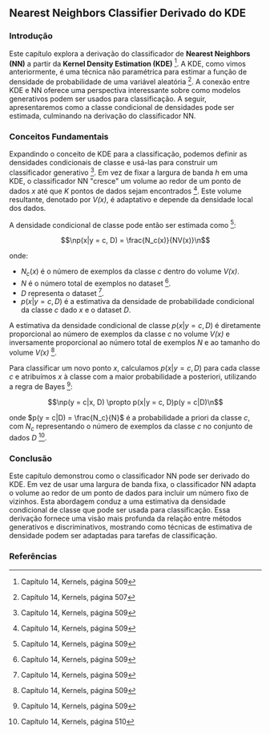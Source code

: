 ## Nearest Neighbors Classifier Derivado do KDE

### Introdução
Este capítulo explora a derivação do classificador de **Nearest Neighbors (NN)** a partir da **Kernel Density Estimation (KDE)** [^509]. A KDE, como vimos anteriormente, é uma técnica não paramétrica para estimar a função de densidade de probabilidade de uma variável aleatória [^507]. A conexão entre KDE e NN oferece uma perspectiva interessante sobre como modelos generativos podem ser usados para classificação. A seguir, apresentaremos como a classe condicional de densidades pode ser estimada, culminando na derivação do classificador NN.

### Conceitos Fundamentais

Expandindo o conceito de KDE para a classificação, podemos definir as densidades condicionais de classe e usá-las para construir um classificador generativo [^509]. Em vez de fixar a largura de banda *h* em uma KDE, o classificador NN "cresce" um volume ao redor de um ponto de dados *x* até que *K* pontos de dados sejam encontrados [^509]. Este volume resultante, denotado por *V(x)*, é adaptativo e depende da densidade local dos dados.

A densidade condicional de classe pode então ser estimada como [^509]:

$$\np(x|y = c, D) = \frac{N_c(x)}{NV(x)}\n$$

onde:
*   $N_c(x)$ é o número de exemplos da classe *c* dentro do volume *V(x)*.
*   *N* é o número total de exemplos no dataset [^509].
*   *D* representa o dataset [^509].
*   $p(x|y=c, D)$ é a estimativa da densidade de probabilidade condicional da classe *c* dado *x* e o dataset *D*.

A estimativa da densidade condicional de classe $p(x|y = c, D)$ é diretamente proporcional ao número de exemplos da classe *c* no volume *V(x)* e inversamente proporcional ao número total de exemplos *N* e ao tamanho do volume *V(x)* [^509].

Para classificar um novo ponto *x*, calculamos $p(x|y = c, D)$ para cada classe *c* e atribuímos *x* à classe com a maior probabilidade a posteriori, utilizando a regra de Bayes [^509]:

$$\np(y = c|x, D) \propto p(x|y = c, D)p(y = c|D)\n$$

onde $p(y = c|D) = \frac{N_c}{N}$ é a probabilidade a priori da classe *c*, com $N_c$ representando o número de exemplos da classe *c* no conjunto de dados *D* [^510].

### Conclusão

Este capítulo demonstrou como o classificador NN pode ser derivado do KDE. Em vez de usar uma largura de banda fixa, o classificador NN adapta o volume ao redor de um ponto de dados para incluir um número fixo de vizinhos. Esta abordagem conduz a uma estimativa da densidade condicional de classe que pode ser usada para classificação. Essa derivação fornece uma visão mais profunda da relação entre métodos generativos e discriminativos, mostrando como técnicas de estimativa de densidade podem ser adaptadas para tarefas de classificação.

### Referências
[^509]: Capítulo 14, Kernels, página 509
[^507]: Capítulo 14, Kernels, página 507
[^510]: Capítulo 14, Kernels, página 510
<!-- END -->